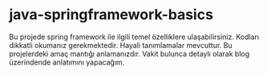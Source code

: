 # java-springframework-basics

Bu projede spring framework ile ilgili temel özelliklere ulaşabilirsiniz. Kodları dikkatli okumanız gerekmektedir. Hayali tanımlamalar mevcuttur. Bu projelerdeki amaç mantığı anlamanızdır. Vakit bulunca detaylı olarak blog üzerindende anlatımını yapacağım.
